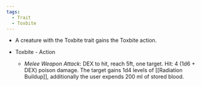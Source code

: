 ```yaml
---
tags:
  - Trait
  - Toxbite
---
```

- A creature with the Toxbite trait gains the Toxbite action. 

- Toxbite - Action
	- *Melee Weapon Attack*: DEX to hit, reach 5ft, one target. Hit: 4 (1d6 + DEX) poison damage. The target gains 1d4 levels of [[Radiation Buildup]], additionally the user expends 200 ml of stored blood.